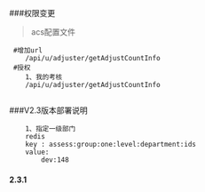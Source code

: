 ###权限变更
> acs配置文件  

````
 #增加url
    /api/u/adjuster/getAdjustCountInfo
 #授权 
    1、我的考核
    /api/u/adjuster/getAdjustCountInfo
 

````

###V2.3版本部署说明
```
    1、指定一级部门
    redis 
    key : assess:group:one:level:department:ids
    value: 
        dev:148
```



#### 2.3.1
```aidl

```